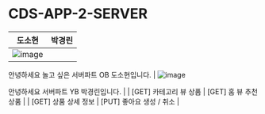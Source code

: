 # CDS-APP-2-SERVER
| 도소현 | 박경린 |
| --- | --- |
| ![image](https://github.com/DO-SOPT-CDS-APP-2/CDS-APP-2-SERVER/assets/102944310/37239804-9b89-415a-b37b-d4fb8be8e270)

안녕하세요 놀고 싶은 서버파트 OB 도소현입니다. | ![image](https://github.com/DO-SOPT-CDS-APP-2/CDS-APP-2-SERVER/assets/102944310/8dd201d8-8334-4030-927b-3522074bb9d0)

안녕하세요 서버파트 YB 박경린입니다. |
| [GET] 카테고리 뷰 상품 | [GET] 홈 뷰 추천 상품 |
| [GET] 상품 상세 정보 | [PUT] 좋아요 생성 / 취소 |
